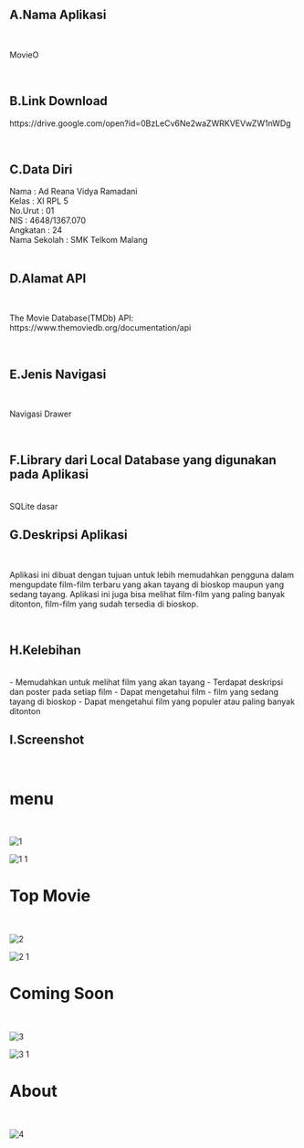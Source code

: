 ## A.Nama Aplikasi
<br>
<P>MovieO</P>
<br>

## B.Link Download
<P>https://drive.google.com/open?id=0BzLeCv6Ne2waZWRKVEVwZW1nWDg </P>
<br>

## C.Data Diri
Nama          : Ad Reana Vidya Ramadani <br>
Kelas         : XI RPL 5 <br>
No.Urut       : 01 <br>
NIS           : 4648/1367.070 <br>
Angkatan      : 24<br>
Nama Sekolah  : SMK Telkom Malang<br>
<br>

## D.Alamat API
<br>
<P>The Movie Database(TMDb) API: https://www.themoviedb.org/documentation/api </P>
<br>

## E.Jenis Navigasi
<br>
<P> Navigasi Drawer </P>
<br>

## F.Library dari Local Database yang digunakan pada Aplikasi
<br>
SQLite dasar
<br>

## G.Deskripsi Aplikasi
<br>
<P>  Aplikasi ini dibuat dengan tujuan untuk lebih memudahkan pengguna dalam mengupdate film-film terbaru yang akan tayang di bioskop maupun yang sedang tayang. 
Aplikasi ini juga bisa melihat film-film yang paling banyak ditonton, film-film yang sudah tersedia di bioskop.</P>
<br>

## H.Kelebihan
<br>
- Memudahkan untuk melihat film yang akan tayang
- Terdapat deskripsi dan poster pada setiap film
- Dapat mengetahui film - film yang sedang tayang di bioskop
- Dapat mengetahui film yang populer atau paling banyak ditonton
<br>

## I.Screenshot
<br>

# menu 
<br>

![1](https://cloud.githubusercontent.com/assets/22124998/26035694/aa01ffa6-38fa-11e7-866e-5c8d17e605ed.png)
<br>

![1 1](https://cloud.githubusercontent.com/assets/22124998/26035695/aa01f718-38fa-11e7-89c2-6e9ff5a81035.png)
<br>

# Top Movie
<br>

![2](https://cloud.githubusercontent.com/assets/22124998/26035697/aa19b7d6-38fa-11e7-8703-1d05fe6b528d.png)
<br>

![2 1](https://cloud.githubusercontent.com/assets/22124998/26035698/aa1c8c9a-38fa-11e7-99ae-b36ebbde8bcd.png)
<br>

# Coming Soon
<br>

![3](https://cloud.githubusercontent.com/assets/22124998/26035699/aa318aa0-38fa-11e7-8bff-3851b0f0e7c1.png)
<br>

![3 1](https://cloud.githubusercontent.com/assets/22124998/26035696/aa0cd386-38fa-11e7-93ce-f20549085d4f.png)
<br>

# About
<br>

![4](https://cloud.githubusercontent.com/assets/22124998/26035693/aa008e0a-38fa-11e7-88c2-9c94e503a5d0.png)
<br>
